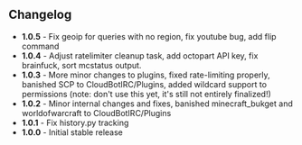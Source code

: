 ## Changelog
 - **1.0.5** - Fix geoip for queries with no region, fix youtube bug, add flip command
 - **1.0.4** - Adjust ratelimiter cleanup task, add octopart API key, fix brainfuck, sort mcstatus output.
 - **1.0.3** - More minor changes to plugins, fixed rate-limiting properly, banished SCP to CloudBotIRC/Plugins, added wildcard support to permissions (note: don't use this yet, it's still not entirely finalized!)
 - **1.0.2** - Minor internal changes and fixes, banished minecraft_bukget and worldofwarcraft to CloudBotIRC/Plugins
 - **1.0.1** - Fix history.py tracking
 - **1.0.0** - Initial stable release